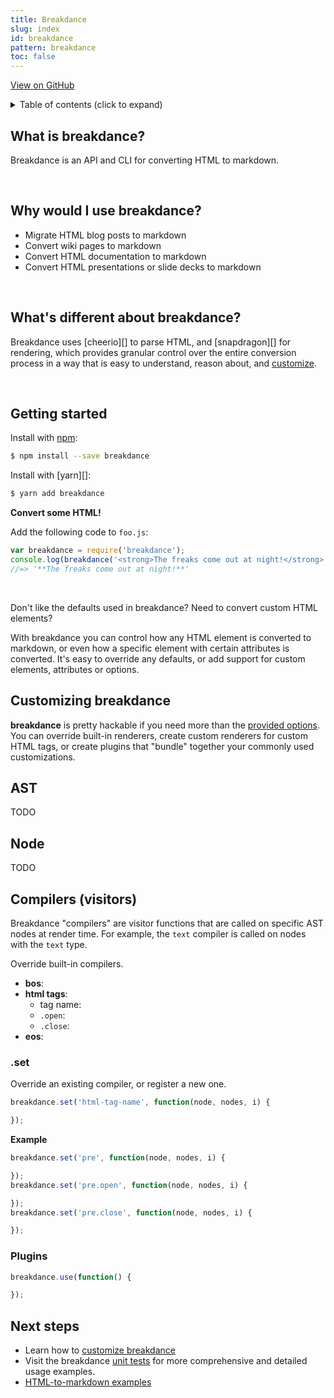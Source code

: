```yaml
---
title: Breakdance
slug: index
id: breakdance
pattern: breakdance
toc: false
---
```


[View on GitHub](https://github.com/{{@site.repository}})

<details>
  <summary>Table of contents (click to expand)</summary>
  <div id="toc"></div>
</details>

## What is breakdance?

Breakdance is an API and CLI for converting HTML to markdown.

<br>

## Why would I use breakdance?

- Migrate HTML blog posts to markdown
- Convert wiki pages to markdown
- Convert HTML documentation to markdown
- Convert HTML presentations or slide decks to markdown

<br>

## What's different about breakdance?

Breakdance uses [cheerio][] to parse HTML, and [snapdragon][] for rendering, which provides granular control over the entire conversion process in a way that is easy to understand, reason about, and [customize](customize.html).

<br>

## Getting started

Install with [npm](https://www.npmjs.com/):

```sh
$ npm install --save breakdance
```

Install with [yarn][]:

```sh
$ yarn add breakdance
```

**Convert some HTML!**

Add the following code to `foo.js`:

```js
var breakdance = require('breakdance');
console.log(breakdance('<strong>The freaks come out at night!</strong>'));
//=> '**The freaks come out at night!**'
```

<br>


Don't like the defaults used in breakdance? Need to convert custom HTML elements?

With breakdance you can control how any HTML element is converted to markdown, or even how a specific element with certain attributes is converted. It's easy to override any defaults, or add support for custom elements, attributes or options.


## Customizing breakdance

**breakdance** is pretty hackable if you need more than the [provided options](options.html). You can override built-in renderers, create custom renderers for custom HTML tags, or create plugins that "bundle" together your commonly used customizations.

## AST

TODO


## Node

TODO


## Compilers (visitors)

Breakdance "compilers" are visitor functions that are called on specific AST nodes at render time. For example, the `text` compiler is called on nodes with the `text` type.

Override built-in compilers.

- **bos**:
- **html tags**:
  * tag name:
  * `.open`:
  * `.close`:
- **eos**:

### .set

Override an existing compiler, or register a new one.

```js
breakdance.set('html-tag-name', function(node, nodes, i) {

});
```

**Example**

```js
breakdance.set('pre', function(node, nodes, i) {

});
breakdance.set('pre.open', function(node, nodes, i) {

});
breakdance.set('pre.close', function(node, nodes, i) {

});
```

### Plugins

```js
breakdance.use(function() {

});
```


## Next steps

- Learn how to [customize breakdance](customize.html)
- Visit the breakdance [unit tests]({{@site.href}}/test) for more comprehensive and detailed usage examples.
- [HTML-to-markdown examples](examples.html)
